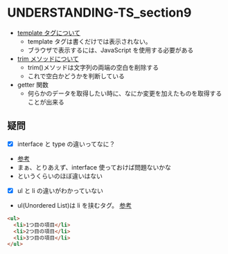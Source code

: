 # UNDERSTANDING-TS_section9

- [template タグについて](https://qiita.com/saka212/items/ac77e778b7e323749e61)
  - template タグは書くだけでは表示されない。
  - ブラウザで表示するには、JavaScript を使用する必要がある
- [trim メソッドについて](https://developer.mozilla.org/ja/docs/Web/JavaScript/Reference/Global_Objects/String/trim)
  - trim()メソッドは文字列の両端の空白を削除する
  - これで空白かどうかを判断している
- getter 関数
  - 何らかのデータを取得したい時に、なにか変更を加えたものを取得することが出来る

## 疑問

- [x] interface と type の違いってなに？
- [参考](https://zenn.dev/luvmini511/articles/6c6f69481c2d17)
- まぁ、とりあえず、interface 使っておけば問題ないかな
- というくらいのほぼ違いはない

- [x] ul と li の違いがわかっていない
- ul(Unordered List)は li を挟むタグ。 [参考](https://saruwakakun.com/html-css/basic/ul-ol-li)

```html
<ul>
  <li>1つ目の項目</li>
  <li>2つ目の項目</li>
  <li>3つ目の項目</li>
</ul>
```

